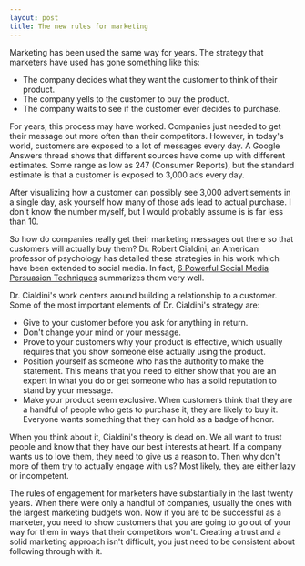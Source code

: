 ```yaml
---
layout: post
title: The new rules for marketing
---
```


Marketing has been used the same way for years. The strategy that marketers have used has gone something like this:

- The company decides what they want the customer to think of their product.
- The company yells to the customer to buy the product.
- The company waits to see if the customer ever decides to purchase.

For years, this process may have worked. Companies just needed to get their message out more often than their competitors. However, in today's world, customers are exposed to a lot of messages every day. A Google Answers thread shows that different sources have come up with different estimates. Some range as low as 247 (Consumer Reports), but the standard estimate is that a customer is exposed to 3,000 ads every day.

After visualizing how a customer can possibly see 3,000 advertisements in a single day, ask yourself how many of those ads lead to actual purchase. I don't know the number myself, but I would probably assume is is far less than 10.

So how do companies really get their marketing messages out there so that customers will actually buy them? Dr. Robert Cialdini, an American professor of psychology has detailed these strategies in his work which have been extended to social media. In fact, <a href="http://www.socialmediaexaminer.com/6-powerful-social-media-persuasion-techniques/">6 Powerful Social Media Persuasion Techniques</a> summarizes them very well.

Dr. Cialdini's work centers around building a relationship to a customer. Some of the most important elements of Dr. Cialdini's strategy are:

- Give to your customer before you ask for anything in return.
- Don't change your mind or your message.
- Prove to your customers why your product is effective, which usually requires that you show someone else actually using the product.
- Position yourself as someone who has the authority to make the statement. This means that you need to either show that you are an expert in what you do or get someone who has a solid reputation to stand by your message.
- Make your product seem exclusive. When customers think that they are a handful of people who gets to purchase it, they are likely to buy it. Everyone wants something that they can hold as a badge of honor.

When you think about it, Cialdini's theory is dead on. We all want to trust people and know that they have our best interests at heart. If a company wants us to love them, they need to give us a reason to. Then why don't more of them try to actually engage with us? Most likely, they are either lazy or incompetent.

The rules of engagement for marketers have substantially in the last twenty years. When there were only a handful of companies, usually the ones with the largest marketing budgets won. Now if you are to be successful as a marketer, you need to show customers that you are going to go out of your way for them in ways that their competitors won't. Creating a trust and a solid marketing approach isn't difficult, you just need to be consistent about following through with it.
